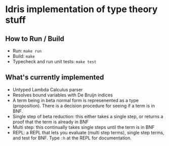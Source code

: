 # Idris implementation of type theory stuff

## How to Run / Build

- Run: `make run`
- Build: `make`
- Typecheck and run unit tests: `make test`

## What's currently implemented

- Untyped Lambda Calculus parser
- Resolves bound variables with De Bruijn indices
- A term being in beta normal form is represenented as a type (proposition). There is a decision procedure for seeing if a term is in BNF.
- Single step of beta reduction: this either takes a single step, or returns a proof that the term is already in BNF
- Multi step: this continually takes single steps until the term is in BNF
- REPL: a REPL that lets you evaluate (multi step terms), single step terms, and test for BNF. Type `:h` at the REPL for documentation.
